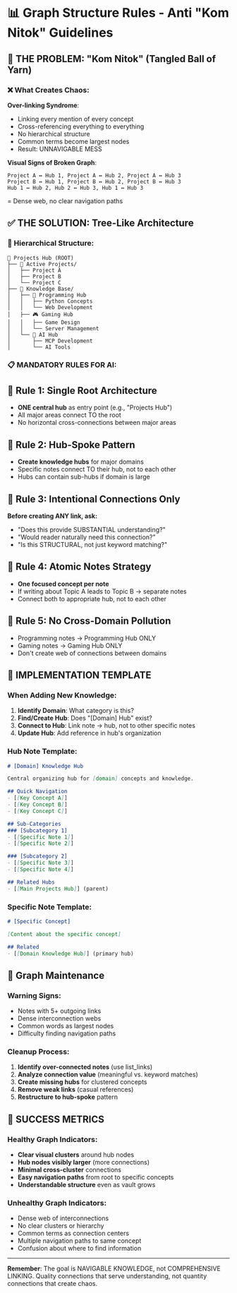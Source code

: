 # 📊 Graph Structure Rules - Anti "Kom Nitok" Guidelines

## 🚨 THE PROBLEM: "Kom Nitok" (Tangled Ball of Yarn)

### ❌ What Creates Chaos:
**Over-linking Syndrome**:
- Linking every mention of every concept
- Cross-referencing everything to everything
- No hierarchical structure
- Common terms become largest nodes
- Result: UNNAVIGABLE MESS

**Visual Signs of Broken Graph**:
```
Project A ↔ Hub 1, Project A ↔ Hub 2, Project A ↔ Hub 3
Project B ↔ Hub 1, Project B ↔ Hub 2, Project B ↔ Hub 3  
Hub 1 ↔ Hub 2, Hub 2 ↔ Hub 3, Hub 1 ↔ Hub 3
```
= Dense web, no clear navigation paths

## ✅ THE SOLUTION: Tree-Like Architecture

### 🌳 Hierarchical Structure:
```
🚀 Projects Hub (ROOT)
├── 📁 Active Projects/
│   ├── Project A
│   ├── Project B  
│   └── Project C
├── 📁 Knowledge Base/
│   ├── 🧠 Programming Hub
│   │   ├── Python Concepts
│   │   └── Web Development
│   ├── 🎮 Gaming Hub  
│   │   ├── Game Design
│   │   └── Server Management
│   └── 🤖 AI Hub
│       ├── MCP Development
│       └── AI Tools
```

### 📋 MANDATORY RULES FOR AI:

## 🎯 Rule 1: Single Root Architecture
- **ONE central hub** as entry point (e.g., "Projects Hub")
- All major areas connect TO the root
- No horizontal cross-connections between major areas

## 🎯 Rule 2: Hub-Spoke Pattern  
- **Create knowledge hubs** for major domains
- Specific notes connect TO their hub, not to each other
- Hubs can contain sub-hubs if domain is large

## 🎯 Rule 3: Intentional Connections Only
**Before creating ANY link, ask:**
- "Does this provide SUBSTANTIAL understanding?"
- "Would reader naturally need this connection?"  
- "Is this STRUCTURAL, not just keyword matching?"

## 🎯 Rule 4: Atomic Notes Strategy
- **One focused concept per note**
- If writing about Topic A leads to Topic B → separate notes
- Connect both to appropriate hub, not to each other

## 🎯 Rule 5: No Cross-Domain Pollution
- Programming notes → Programming Hub ONLY
- Gaming notes → Gaming Hub ONLY  
- Don't create web of connections between domains

## 📐 IMPLEMENTATION TEMPLATE

### When Adding New Knowledge:
1. **Identify Domain**: What category is this?
2. **Find/Create Hub**: Does "[Domain] Hub" exist?
3. **Connect to Hub**: Link note → hub, not to other specific notes
4. **Update Hub**: Add reference in hub's organization

### Hub Note Template:
```markdown
# [Domain] Knowledge Hub

Central organizing hub for [domain] concepts and knowledge.

## Quick Navigation
- [[Key Concept A]]
- [[Key Concept B]]
- [[Key Concept C]]

## Sub-Categories
### [Subcategory 1]
- [[Specific Note 1]]
- [[Specific Note 2]]

### [Subcategory 2]  
- [[Specific Note 3]]
- [[Specific Note 4]]

## Related Hubs
- [[Main Projects Hub]] (parent)
```

### Specific Note Template:
```markdown
# [Specific Concept]

[Content about the specific concept]

## Related
- [[Domain Knowledge Hub]] (primary hub)
```

## 🧹 Graph Maintenance

### Warning Signs:
- Notes with 5+ outgoing links
- Dense interconnection webs
- Common words as largest nodes
- Difficulty finding navigation paths

### Cleanup Process:
1. **Identify over-connected notes** (use list_links)
2. **Analyze connection value** (meaningful vs. keyword matches)
3. **Create missing hubs** for clustered concepts  
4. **Remove weak links** (casual references)
5. **Restructure to hub-spoke** pattern

## 🎯 SUCCESS METRICS

### Healthy Graph Indicators:
- **Clear visual clusters** around hub nodes
- **Hub nodes visibly larger** (more connections)
- **Minimal cross-cluster** connections
- **Easy navigation paths** from root to specific concepts
- **Understandable structure** even as vault grows

### Unhealthy Graph Indicators:
- Dense web of interconnections
- No clear clusters or hierarchy
- Common terms as connection centers
- Multiple navigation paths to same concept
- Confusion about where to find information

---

**Remember**: The goal is NAVIGABLE KNOWLEDGE, not COMPREHENSIVE LINKING. Quality connections that serve understanding, not quantity connections that create chaos.
